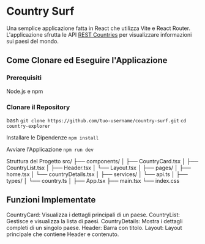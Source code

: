 # Country Surf

Una semplice applicazione fatta in React che utilizza Vite e React Router. L'applicazione sfrutta le API [REST Countries](https://restcountries.com/) per visualizzare informazioni sui paesi del mondo.

## Come Clonare ed Eseguire l'Applicazione

### Prerequisiti

Node.js e npm

### Clonare il Repository

bash
```git clone https://github.com/tuo-username/country-surf.git```
```cd country-explorer```

Installare le Dipendenze
```npm install```

Avviare l'Applicazione
```npm run dev```

Struttura del Progetto
src/
├── components/
│   ├── CountryCard.tsx
│   ├── CountryList.tsx
│   ├── Header.tsx
│   └── Layout.tsx
│
├── pages/
│   ├── home.tsx
│   └── countryDetails.tsx
│
├── services/
│   └── api.ts
│
├── types/
│   └── country.ts
│
├── App.tsx
├── main.tsx
└── index.css

## Funzioni Implementate
CountryCard: Visualizza i dettagli principali di un paese.
CountryList: Gestisce e visualizza la lista di paesi.
CountryDetails: Mostra i dettagli completi di un singolo paese.
Header: Barra con titolo.
Layout: Layout principale che contiene Header e contenuto.